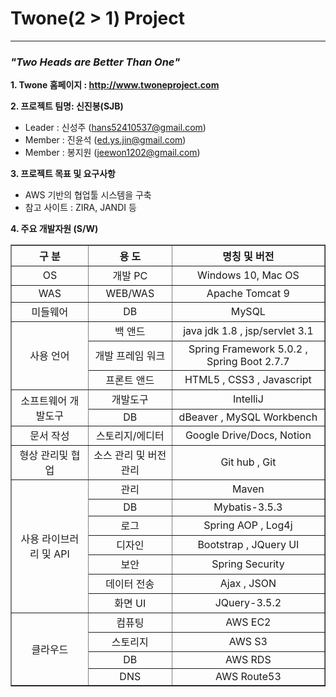 # Twone(2 > 1) Project
---
### *"Two Heads are Better Than One"*

**1. Twone 홈페이지 : http://www.twoneproject.com**

**2. 프로젝트 팀명: 신진봉(SJB)**
- Leader : 신성주 (hans52410537@gmail.com)
- Member : 진윤석 (ed.ys.jin@gmail.com)
- Member : 봉지원 (jeewon1202@gmail.com)

**3. 프로젝트 목표 및 요구사항**
- AWS 기반의 협업툴 시스템을 구축
- 참고 사이트 : ZIRA, JANDI 등

**4. 주요 개발자원 (S/W)**
<table border="1">
    <tr>
        <th>구 분</th>
        <th>용 도</th>
        <th>명칭 및 버전</th>
    </tr>
    <tr align="center">
        <td>OS</td>
        <td>개발 PC</td>
        <td>Windows 10, Mac OS</td>
    </tr>
    <tr align="center">
        <td>WAS</td>
        <td>WEB/WAS</td>
        <td>Apache Tomcat 9</td>
    </tr>
    <tr align="center">
        <td>미들웨어</td>
        <td>DB</td>
        <td>MySQL</td>
    </tr>
    <tr align="center">
        <td rowspan="3">사용 언어</td>
        <td>백 앤드</td>
        <td>java jdk 1.8 , jsp/servlet 3.1</td>
    </tr>
    <tr align="center">
        <td>개발 프레임 워크</td>
        <td>Spring Framework 5.0.2 , Spring Boot 2.7.7</td>
    </tr>
    <tr align="center">
        <td>프론트 앤드</td>
        <td>HTML5 , CSS3 , Javascript</td>
    </tr>
    <tr align="center">
        <td rowspan="2">소프트웨어 개발도구</td>
        <td>개발도구</td>
        <td>IntelliJ</td>
    </tr>
    <tr align="center">
        <td>DB</td>
        <td>dBeaver , MySQL Workbench</td>
    </tr>
    <tr align="center">
        <td>문서 작성</td>
        <td>스토리지/에디터</td>
        <td>Google Drive/Docs, Notion</td>
    </tr>
    <tr align="center">
        <td>형상 관리및 협업</td>
        <td>소스 관리 및 버전관리</td>
        <td>Git hub , Git</td>
    </tr>
    <tr align="center">
        <td rowspan="7">사용 라이브러리 및 API</td>
        <td>관리</td>
        <td>Maven</td>
    </tr>
    <tr align="center">
        <td>DB</td>
        <td>Mybatis-3.5.3</td>
    </tr>
    <tr align="center">
        <td>로그</td>
        <td>Spring AOP , Log4j</td>
    </tr>
    <tr align="center">
        <td>디자인</td>
        <td>Bootstrap , JQuery UI</td>
    </tr>
    <tr align="center">
        <td>보안</td>
        <td>Spring Security</td>
    </tr>
    <tr align="center">
        <td>데이터 전송</td>
        <td>Ajax , JSON</td>
    </tr>
    <tr align="center">
        <td>화면 UI</td>
        <td>JQuery-3.5.2</td>
    </tr>
    <tr align="center">
        <td rowspan="4">클라우드</td>
        <td>컴퓨팅</td>
        <td>AWS EC2</td>
    </tr>
    <tr align="center">
        <td>스토리지</td>
        <td>AWS S3</td>
    </tr>
    <tr align="center">
        <td>DB</td>
        <td>AWS RDS</td>
    </tr>
    <tr align="center">
        <td>DNS</td>
        <td>AWS Route53</td>
    </tr>
</table>
